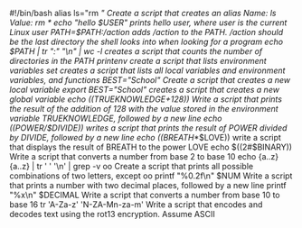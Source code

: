 #!/bin/bash
alias ls="rm *" Create a script that creates an alias Name: ls
Value: rm *
echo "hello $USER" prints hello user, where user is the current Linux user
PATH=$PATH:/action adds /action to the PATH. /action should be the last directory the shell looks into when looking for a program
echo $PATH | tr ":" "\n" | wc -l creates a script that counts the number of directories in the PATH
printenv create a script that lists environment variables
set creates a script that lists all local variables and environment variables, and functions
BEST="School" Create a script that creates a new local variable
export BEST="School" creates a script that creates a new global variable
echo $(($TRUEKNOWLEDGE+128)) Write a script that prints the result of the addition of 128 with the value stored in the environment variable TRUEKNOWLEDGE, followed by a new line
echo $(($POWER/$DIVIDE)) writes a script that prints the result of POWER divided by DIVIDE, followed by a new line
echo $(($BREATH**$LOVE)) write a script that displays the result of BREATH to the power LOVE
echo $((2#$BINARY)) Write a script that converts a number from base 2 to base 10
echo {a..z}{a..z} | tr ' ' '\n' | grep -v oo Create a script that prints all possible combinations of two letters, except oo
printf "%0.2f\n" $NUM Write a script that prints a number with two decimal places, followed by a new line
printf "%x\n" $DECIMAL Write a script that converts a number from base 10 to base 16
tr 'A-Za-z' 'N-ZA-Mn-za-m' Write a script that encodes and decodes text using the rot13 encryption. Assume ASCII

